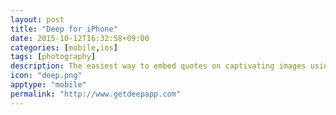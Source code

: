 ```yaml
---
layout: post
title: "Deep for iPhone"
date: 2015-10-12T16:32:58+09:00
categories: [mobile,ios]
tags: [photography]
description: The easiest way to embed quotes on captivating images using your iPhone.
icon: "deep.png"
apptype: "mobile"
permalink: "http://www.getdeepapp.com"
---
```

